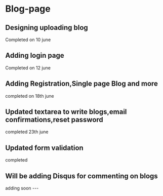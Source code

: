 # Blog-page

## Designing uploading blog

Completed on 10 june

## Adding login page 

Completed on 12 june

## Adding Registration,Single page Blog and more

completed on 18th june


## Updated textarea to write blogs,email confirmations,reset password

completed  23th june

## Updated form validation

completed 


## Will be adding Disqus for commenting on blogs

adding soon  ---

